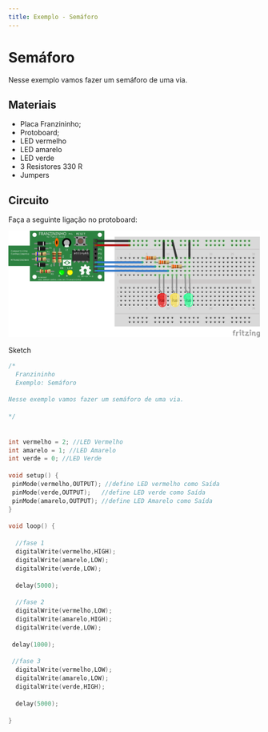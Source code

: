 ```yaml
---
title: Exemplo - Semáforo
---
```


# Semáforo

Nesse exemplo vamos fazer um semáforo de uma via.

## Materiais

* Placa Franzininho;
* Protoboard;
* LED vermelho
* LED amarelo
* LED verde
* 3 Resistores 330 R
* Jumpers

## Circuito

Faça a seguinte ligação no protoboard:

![](./image1.png)

Sketch

```cpp
/*
  Franzininho
  Exemplo: Semáforo

Nesse exemplo vamos fazer um semáforo de uma via.

*/


int vermelho = 2; //LED Vermelho
int amarelo = 1; //LED Amarelo
int verde = 0; //LED Verde

void setup() {
 pinMode(vermelho,OUTPUT); //define LED vermelho como Saída
 pinMode(verde,OUTPUT);   //define LED verde como Saída
 pinMode(amarelo,OUTPUT); //define LED Amarelo como Saída
}

void loop() {

  //fase 1
  digitalWrite(vermelho,HIGH);
  digitalWrite(amarelo,LOW);
  digitalWrite(verde,LOW);

  delay(5000);

  //fase 2
  digitalWrite(vermelho,LOW);
  digitalWrite(amarelo,HIGH);
  digitalWrite(verde,LOW);

 delay(1000);

 //fase 3
  digitalWrite(vermelho,LOW);
  digitalWrite(amarelo,LOW);
  digitalWrite(verde,HIGH);

  delay(5000);

}
```

